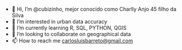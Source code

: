 - 👋 Hi, I’m @cubizinho, mejor conocido como Charlly Anjo 45 filho da Silva
- 👀 I’m interested in urban data accuracy 
- 🌱 I’m currently learning R, SQL, PYTHON, QGIS
- 💞️ I’m looking to collaborate on geographical data
- 📫 How to reach me carlosluisbarreto@gmail.com

<!---
cubizinho/cubizinho is a ✨ special ✨ repository because its `README.md` (this file) appears on your GitHub profile.
You can click the Preview link to take a look at your changes.
--->
